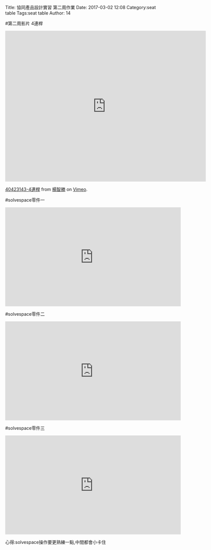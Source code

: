 Title: 協同產品設計實習 第二周作業
Date: 2017-03-02 12:08
Category:seat table
Tags:seat table
Author: 14



<!-- PELICAN_END_SUMMARY -->

#第二周影片  4連桿
<iframe src="https://player.vimeo.com/video/207650695" width="640" height="480" frameborder="0" webkitallowfullscreen mozallowfullscreen allowfullscreen></iframe> <p><a href="https://vimeo.com/207650695">40423143-4連桿</a> from <a href="https://vimeo.com/user44207171">楊智勝</a> on <a href="https://vimeo.com">Vimeo</a>.</p>

#solvespace零件一
<iframe width="560" height="315" src="https://www.youtube.com/embed/Hf0Zo4Ql870" frameborder="0" allowfullscreen></iframe>

#solvespace零件二
<iframe width="560" height="315" src="https://www.youtube.com/embed/ptTiyfvMJmQ" frameborder="0" allowfullscreen></iframe>

#solvespace零件三
<iframe width="560" height="315" src="https://www.youtube.com/embed/DW_GxElaivM" frameborder="0" allowfullscreen></iframe>

心得:solvespace操作要更熟練一點,中間都會小卡住
